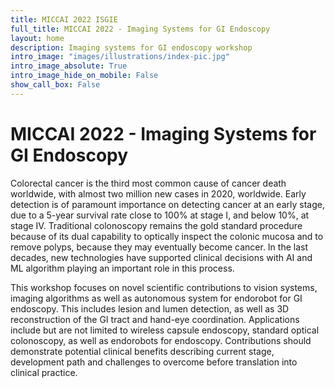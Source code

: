 ```yaml
---
title: MICCAI 2022 ISGIE
full_title: MICCAI 2022 - Imaging Systems for GI Endoscopy
layout: home
description: Imaging systems for GI endoscopy workshop
intro_image: "images/illustrations/index-pic.jpg"
intro_image_absolute: True
intro_image_hide_on_mobile: False
show_call_box: False
---
```

# MICCAI 2022 - Imaging Systems for GI Endoscopy

Colorectal cancer is the third most common cause of cancer death worldwide, with almost two million new 
cases in 2020, worldwide. Early detection is of paramount importance on detecting cancer at an early stage, 
due to a 5-year survival rate close to 100% at stage I, and below 10%, at stage IV. Traditional colonoscopy 
remains the gold standard procedure because of its dual capability to optically inspect the colonic mucosa 
and to remove polyps, because they may eventually become cancer. In the last decades, new technologies have 
supported clinical decisions with AI and ML algorithm playing an important role in this process.

This workshop focuses on novel scientific contributions to vision systems, imaging algorithms as well as 
autonomous system for endorobot for GI endoscopy. This includes lesion and lumen detection, as well as 3D 
reconstruction of the GI tract and hand-eye coordination. Applications include but are not limited to 
wireless capsule endoscopy, standard optical colonoscopy, as well as endorobots for endoscopy. 
Contributions should demonstrate potential clinical benefits describing current stage, development 
path and challenges to overcome before translation into clinical practice.